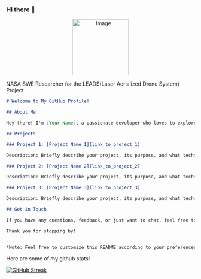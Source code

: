 ### Hi there 👋
<p align="center">
  <img src="https://github.com/audgeviolin07/audgeviolin07/assets/123830780/2e0a9ff8-5f1d-4515-a591-bc02929c92d1" alt="Image" style="border-radius: 10; width: 150; height: 150px;">
</p>

 NASA SWE Researcher for the LEADS(Laser Aerialized Drone System) Project

<!--
**audgeviolin07/audgeviolin07** is a ✨ _special_ ✨ repository because its `README.md` (this file) appears on your GitHub profile.

Here are some ideas to get you started:

- 🔭 I’m currently working on ...
- 🌱 I’m currently learning ...
- 👯 I’m looking to collaborate on ...
- 🤔 I’m looking for help with ...
- 💬 Ask me about ...
- 📫 How to reach me: ...
- 😄 Pronouns: ...
- ⚡ Fun fact: ...
-->

```markdown
# Welcome to My GitHub Profile!

## About Me

Hey there! I'm [Your Name], a passionate developer who loves to explore the realms of technology. I thrive on creating innovative solutions and collaborating on exciting projects that challenge my skills. This GitHub profile serves as a canvas where I showcase my journey through the world of coding.

## Projects

### Project 1: [Project Name 1](link_to_project_1)

Description: Briefly describe your project, its purpose, and what technologies or languages you used.

### Project 2: [Project Name 2](link_to_project_2)

Description: Briefly describe your project, its purpose, and what technologies or languages you used.

### Project 3: [Project Name 3](link_to_project_3)

Description: Briefly describe your project, its purpose, and what technologies or languages you used.

## Get in Touch

If you have any questions, feedback, or just want to chat, feel free to reach out to me via [email](mailto:your_email@example.com) or connect with me on [LinkedIn](link_to_your_linkedin_profile). Let's collaborate and build amazing things together!

Thank you for stopping by!

---
*Note: Feel free to customize this README according to your preferences and update the project details with your own projects.*
```
Here are some of my github stats!

[![GitHub Streak](https://github-readme-streak-stats.herokuapp.com/?user=audgeviolin07)](https://git.io/streak-stats)
